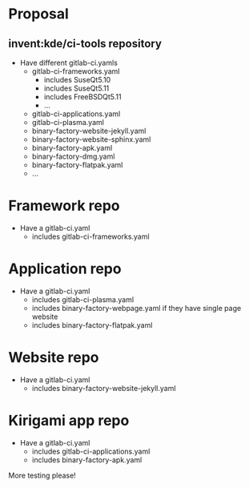 # Proposal

## invent:kde/ci-tools repository

- Have different gitlab-ci.yamls
    - gitlab-ci-frameworks.yaml
        - includes SuseQt5.10
        - includes SuseQt5.11
        - includes FreeBSDQt5.11
        - ...
    - gitlab-ci-applications.yaml
    - gitlab-ci-plasma.yaml
    - binary-factory-website-jekyll.yaml
    - binary-factory-website-sphinx.yaml
    - binary-factory-apk.yaml
    - binary-factory-dmg.yaml
    - binary-factory-flatpak.yaml
    - ...

# Framework repo
- Have a gitlab-ci.yaml
    - includes gitlab-ci-frameworks.yaml

# Application repo
- Have a gitlab-ci.yaml
    - includes gitlab-ci-plasma.yaml
    - includes binary-factory-webpage.yaml if they have single page website
    - includes binary-factory-flatpak.yaml
    
# Website repo
- Have a gitlab-ci.yaml
    - includes binary-factory-website-jekyll.yaml

# Kirigami app repo
- Have a gitlab-ci.yaml
    - includes gitlab-ci-applications.yaml
    - includes binary-factory-apk.yaml

More testing please!
